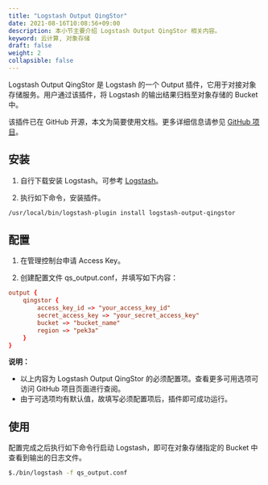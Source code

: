 ```yaml
---
title: "Logstash Output QingStor"
date: 2021-08-16T10:08:56+09:00
description: 本小节主要介绍 Logstash Output QingStor 相关内容。
keyword: 云计算, 对象存储
draft: false
weight: 2
collapsible: false
---
```


Logstash Output QingStor 是 Logstash 的一个 Output 插件，它用于对接对象存储服务。用户通过该插件，将 Logstash 的输出结果归档至对象存储的 Bucket 中。

该插件已在 GitHub 开源，本文为简要使用文档。更多详细信息请参见 [GitHub 项目](https://github.com/yunify/logstash-output-qingstor)。

## 安装

1. 自行下载安装 Logstash。可参考 [Logstash](https://www.elastic.co/cn/downloads/past-releases#logstash)。

2. 执行如下命令，安装插件。
```bash
/usr/local/bin/logstash-plugin install logstash-output-qingstor
```

## 配置

1. 在管理控制台申请 Access Key。

2. 创建配置文件 qs_output.conf，并填写如下内容：

```conf
output {
    qingstor {
        access_key_id => "your_access_key_id"
        secret_access_key => "your_secret_access_key"
        bucket => "bucket_name"
        region => "pek3a"
    }
}
```

   **说明：**
   - 以上内容为 Logstash Output QingStor 的必须配置项。查看更多可用选项可访问 GitHub 项目页面进行查阅。
   - 由于可选项均有默认值，故填写必须配置项后，插件即可成功运行。

## 使用

配置完成之后执行如下命令行启动 Logstash，即可在对象存储指定的 Bucket 中查看到输出的日志文件。

```bash
$./bin/logstash -f qs_output.conf
```

